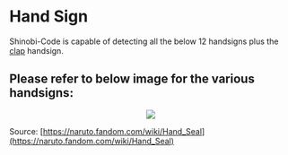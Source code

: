 # Hand Sign

Shinobi-Code is capable of detecting all the below 12 handsigns plus the [clap](https://www.example.com) handsign.

## Please refer to below image for the various handsigns:

<div align="center">
  <img src="/HandSign.jpg" />
</div>

Source: [https://naruto.fandom.com/wiki/Hand_Seal](https://naruto.fandom.com/wiki/Hand_Seal)
